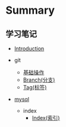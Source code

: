 # Summary

## 学习笔记

* [Introduction](README.md)
* git

    * [基础操作](git/Git\(基础操作\).md)
    * [Branch(分支)](git/Branch\(分支\).md)
    * [Tag(标签)](git/Tag\(标签\).md)
    
* [mysql](mysql.md)
    
    * index
        * [Index(索引)](mysql/Index(索引)/Index(索引).md)

